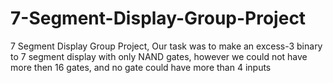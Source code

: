 # 7-Segment-Display-Group-Project
7 Segment Display Group Project, Our task was to make an excess-3 binary to 7 segment display with only NAND gates, however we could not have more then 16 gates, and no gate could have more than 4 inputs
